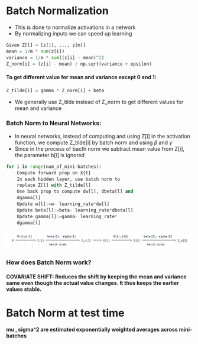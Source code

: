 # Batch Normalization

- This is done to normalize activations in a network
- By normalizing inputs we can speed up learning

```PYTHON
Given Z[l] = [z(1), ..., z(m)]
mean = 1/m * sum(z[i])
variance = 1/m * sum((z[i] - mean)^2)
Z_norm[i] = (z[i] - mean) / np.sqrt(variance + epsilon)
```

#### To get different value for mean and variance except 0 and 1:

```python
Z_tilde[i] = gamma * Z_norm[i] + beta
```

- We generally use Z_tilde instead of Z_norm to get different values for mean and variance

### Batch Norm to Neural Networks:

- In neural networks, instead of computing and using Z[i] in the activation function, we compute Z_tilde[i] by batch norm and using $\beta$ and $\gamma$
- Since in the process of bacth norm we subtract mean value from Z[i], the parameter b[i] is ignored

```python
for i in range(num_of_mini-batches):
    Compute forward prop on X{t}
    In each hidden layer, use batch norm to
    replace Z[l] with Z_tilde[l]
    Use back prop to compute dw[l], dbeta[l] and
    dgamma[l]
    Update w[l]:=w- learning_rate*dw[l]
    Update beta[l]:=beta- learning_rate*dbeta[l]
    Update gamma[l]:=gamma- learning_rate*
    dgamma[l]
```

![LCO](https://raw.githubusercontent.com/amanchadha/coursera-deep-learning-specialization/master/C2%20-%20Improving%20Deep%20Neural%20Networks%20Hyperparameter%20tuning%2C%20Regularization%20and%20Optimization/Notes/Images/bn.png)

### How does Batch Norm work?

#### COVARIATE SHIFT: Reduces the shift by keeping the mean and variance same even though the actual value changes. It thus keeps the earlier values stable.

# Batch Norm at test time

#### mu , sigma^2 are estimated exponentially weighted averages across mini-batches
